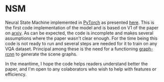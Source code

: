 # NSM

Neural State Machine implemented in [PyTorch](http://pytorch.org/) as presented [here](https://arxiv.org/abs/1907.03950).
This is the first code implementation of the model and is based on V1 of the paper on [arxiv](https://arxiv.org).
As can be expected, the code is incomplete and makes several assumptions where the paper wasn't clear enough.
For the time being this code is not ready to run and several steps are needed for it to train on any VQA dataset.
Principal among these is the need for a functioning [graph-rcnn](https://arxiv.org/pdf/1808.00191.pdf) to generate the scene graphs.

In the meantime, I hope the code helps readers understand better the paper, and I'm open to any colaborators who wish to help with features or efficiency.

